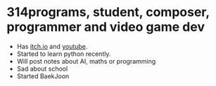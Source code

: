 # 314programs, student, composer, programmer and video game dev
- Has [itch.io](https://314programs.itch.io/) and [youtube](https://www.youtube.com/channel/UCUEAg1WH5I6W_R06P1X6Igg).
- Started to learn python recently.
- Will post notes about AI, maths or programming
- Sad about school
- Started BaekJoon
